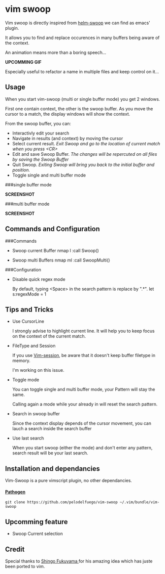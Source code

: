 vim swoop
=========

Vim swoop is directly inspired from [helm-swoop](https://github.com/ShingoFukuyama/helm-swoop) we can find as emacs' plugin.

It allows you to find and replace occurences in many buffers being aware of the context.

An animation means more than a boring speech...


**UPCOMMING GIF**


Especially useful to refactor a name in multiple files and keep control on it...


Usage
-----

When you start vim-swoop (multi or single buffer mode) you get 2 windows.

First one contain context, the other is the swoop buffer. As you move the cursor to a match, the display windows will show the context.

From the swoop buffer, you can:
* Interactivly edit your search
* Navigate in results (and context) by moving the cursor
* Select current result.
*Exit Swoop and go to the location of current match when you press \<CR\>*
* Edit and save Swoop Buffer.
*The changes will be repercuted on all files by saving the Swoop Buffer*
* Quit Swoop. 
*Exiting Swoop will bring you back to the initial buffer and position.*
* Toggle single and multi buffer mode

###single buffer mode

**SCREENSHOT**


###multi buffer mode

**SCREENSHOT**



Commands and Configuration
--------

###Commands
* Swoop current Buffer
        nmap <Leader>l :call Swoop()<CR>

* Swoop multi Buffers
        nmap <Leader>ml :call SwoopMulti()<CR>

###Configuration

* Disable quick regex mode

    By default, typing \<Space\> in the search pattern is replace by ".*".
        let s:regexMode = 1

Tips and Tricks
---------------
* Use CursorLine

    I strongly advise to highlight current line. It will help you to keep focus on the context of the current match.

* FileType and Session
    
    If you use [Vim-session](https://github.com/xolox/vim-session), be aware that it doesn't keep buffer filetype in memory.

    I'm working on this issue.

* Toggle mode

    You can toggle single and multi buffer mode, your Pattern will stay the same.

    Calling again a mode while your already in will reset the search pattern.

* Search in swoop buffer

    Since the context display depends of the cursor movement, you can lauch a search inside the search buffer

* Use last search 

    When you start swoop (either the mode) and don't enter any pattern, search result will be your last search.

Installation and dependancies
-----------------------------

Vim-Swoop is a pure vimscript plugin, no other dependancies.


#### [Pathogen](https://github.com/tpope/vim-pathogen)
```
git clone https://github.com/pelodelfuego/vim-swoop ~/.vim/bundle/vim-swoop
```


Upcomming feature
-----------------
* Swoop Current selection


Credit
------
Special thanks to [ Shingo Fukuyama ]( https://github.com/ShingoFukuyama ) for his amazing idea which has juste been ported to vim.

